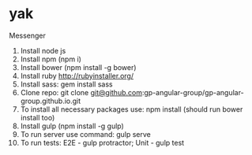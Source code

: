# yak
Messenger

1. Install node js
2. Install npm (npm i)
3. Install bower (npm install -g bower)
4. Install ruby http://rubyinstaller.org/
5. Install sass: gem install sass
6. Clone repo: git clone git@github.com:gp-angular-group/gp-angular-group.github.io.git
7. To install all necessary packages use: npm install (should run bower install too)
8. Install gulp (npm install -g gulp)
8. To run server use command: gulp serve
9. To run tests: E2E - gulp protractor; Unit - gulp test
